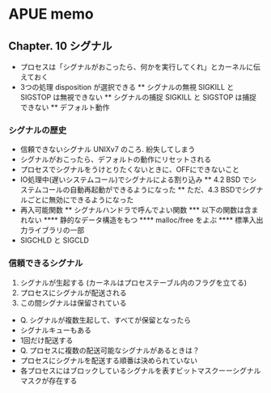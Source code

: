 # APUE memo

## Chapter. 10 シグナル

* プロセスは「シグナルがおこったら、何かを実行してくれ」とカーネルに伝えておく
* 3つの処理 disposition が選択できる
** シグナルの無視 SIGKILL と SIGSTOP は無視できない
** シグナルの捕捉 SIGKILL と SIGSTOP は捕捉できない
** デフォルト動作

### シグナルの歴史

* 信頼できないシグナル UNIXv7 のころ. 紛失してしまう
* シグナルがおこったら、デフォルトの動作にリセットされる
* プロセスでシグナルをうけとりたくないときに、OFFにできないこと
* IO処理中(遅いシステムコール)でシグナルによる割り込み
** 4.2 BSD でシステムコールの自動再起動ができるようになった
** ただ、4.3 BSDでシグナルごとに無効にできるようになった
* 再入可能関数
** シグナルハンドラで呼んでよい関数
*** 以下の関数は含まれない
**** 静的なデータ構造をもつ
**** malloc/free をよぶ
**** 標準入出力ライブラリの一部
* SIGCHLD と SIGCLD

### 信頼できるシグナル

1. シグナルが生起する (カーネルはプロセステーブル内のフラグを立てる)
1. プロセスにシグナルが配送される
1. この間シグナルは保留されている

* Q. シグナルが複数生起して、すべてが保留となったら
* シグナルキューもある
* 1回だけ配送する
* Q. プロセスに複数の配送可能なシグナルがあるときは？
* プロセスにシグナルを配送する順番は決められていない
* 各プロセスにはブロックしているシグナルを表すビットマスクーーシグナルマスクが存在する

